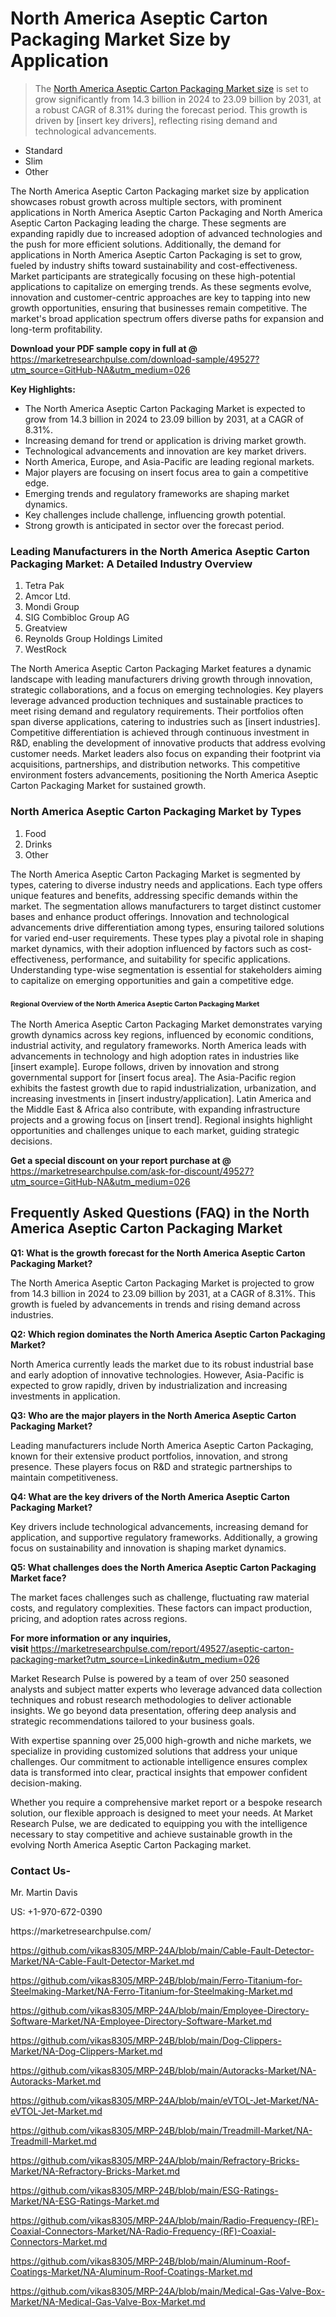 
<h1>North America Aseptic Carton Packaging Market&nbsp;Size by Application</h1><blockquote><p>The <a href="https://marketresearchpulse.com/download-sample/49527?utm_source=GitHub-NA&amp;utm_medium=026">North America Aseptic Carton Packaging Market size</a> is set to grow significantly from 14.3 billion in 2024 to 23.09 billion by 2031, at a robust CAGR of 8.31% during the forecast period. This growth is driven by [insert key drivers], reflecting rising demand and technological advancements.</p></blockquote><ul><li>Standard<li> Slim<li> Other</li></ul><p>The North America Aseptic Carton Packaging market size by application showcases robust growth across multiple sectors, with prominent applications in North America Aseptic Carton Packaging and North America Aseptic Carton Packaging leading the charge. These segments are expanding rapidly due to increased adoption of advanced technologies and the push for more efficient solutions. Additionally, the demand for applications in North America Aseptic Carton Packaging is set to grow, fueled by industry shifts toward sustainability and cost-effectiveness. Market participants are strategically focusing on these high-potential applications to capitalize on emerging trends. As these segments evolve, innovation and customer-centric approaches are key to tapping into new growth opportunities, ensuring that businesses remain competitive. The market's broad application spectrum offers diverse paths for expansion and long-term profitability.</p><p><strong>Download your PDF sample copy in full at @ </strong><a href="https://marketresearchpulse.com/download-sample/49527?utm_source=GitHub-NA&amp;utm_medium=026">https://marketresearchpulse.com/download-sample/49527?utm_source=GitHub-NA&amp;utm_medium=026</a></p><p><strong>Key Highlights: </strong></p><ul><li>The North America Aseptic Carton Packaging Market is expected to grow from 14.3 billion in 2024 to 23.09 billion by 2031, at a CAGR of 8.31%.</li><li>Increasing demand for trend or application is driving market growth.</li><li>Technological advancements and innovation are key market drivers.</li><li>North America, Europe, and Asia-Pacific are leading regional markets.</li><li>Major players are focusing on insert focus area to gain a competitive edge.</li><li>Emerging trends and regulatory frameworks are shaping market dynamics.</li><li>Key challenges include challenge, influencing growth potential.</li><li>Strong growth is anticipated in sector over the forecast period.</li></ul><h3>Leading Manufacturers in the North America Aseptic Carton Packaging Market: A Detailed Industry Overview</h3><ol><li>Tetra Pak</li><li>Amcor Ltd.</li><li>Mondi Group</li><li>SIG Combibloc Group AG</li><li>Greatview</li><li>Reynolds Group Holdings Limited</li><li>WestRock</li></ol><div class="flex max-w-full flex-col flex-grow"><div class="min-h-8 text-message flex w-full flex-col items-end gap-2 whitespace-normal break-words [.text-message+&amp;]:mt-5" dir="auto" data-message-author-role="assistant" data-message-id="fd8432e4-4910-450d-b182-61b7bfb0a01f" data-message-model-slug="gpt-4o"><div class="flex w-full flex-col gap-1 empty:hidden first:pt-[3px]"><div class="markdown prose w-full break-words dark:prose-invert light"><p>The North America Aseptic Carton Packaging Market features a dynamic landscape with leading manufacturers driving growth through innovation, strategic collaborations, and a focus on emerging technologies. Key players leverage advanced production techniques and sustainable practices to meet rising demand and regulatory requirements. Their portfolios often span diverse applications, catering to industries such as [insert industries]. Competitive differentiation is achieved through continuous investment in R&amp;D, enabling the development of innovative products that address evolving customer needs. Market leaders also focus on expanding their footprint via acquisitions, partnerships, and distribution networks. This competitive environment fosters advancements, positioning the North America Aseptic Carton Packaging Market for sustained growth.</p></div></div></div></div><h3>North America Aseptic Carton Packaging Market by Types</h3><ol><li>Food<li> Drinks<li> Other</li></ol><div class="flex max-w-full flex-col flex-grow"><div class="min-h-8 text-message flex w-full flex-col items-end gap-2 whitespace-normal break-words [.text-message+&amp;]:mt-5" dir="auto" data-message-author-role="assistant" data-message-id="084470be-0bb7-4664-bddf-5156b4f41249" data-message-model-slug="gpt-4o-mini"><div class="flex w-full flex-col gap-1 empty:hidden first:pt-[3px]"><div class="markdown prose w-full break-words dark:prose-invert light"><p>The North America Aseptic Carton Packaging Market is segmented by types, catering to diverse industry needs and applications. Each type offers unique features and benefits, addressing specific demands within the market. The segmentation allows manufacturers to target distinct customer bases and enhance product offerings. Innovation and technological advancements drive differentiation among types, ensuring tailored solutions for varied end-user requirements. These types play a pivotal role in shaping market dynamics, with their adoption influenced by factors such as cost-effectiveness, performance, and suitability for specific applications. Understanding type-wise segmentation is essential for stakeholders aiming to capitalize on emerging opportunities and gain a competitive edge.</p></div></div></div></div><h3><span style="font-size: 11px;">Regional Overview of the North America Aseptic Carton Packaging Market</span></h3><div class="flex max-w-full flex-col flex-grow"><div class="min-h-8 text-message flex w-full flex-col items-end gap-2 whitespace-normal break-words [.text-message+&amp;]:mt-5" dir="auto" data-message-author-role="assistant" data-message-id="e9038762-ce64-4e30-91c9-9bd413514231" data-message-model-slug="gpt-4o-mini"><div class="flex w-full flex-col gap-1 empty:hidden first:pt-[3px]"><div class="markdown prose w-full break-words dark:prose-invert light"><p>The North America Aseptic Carton Packaging Market demonstrates varying growth dynamics across key regions, influenced by economic conditions, industrial activity, and regulatory frameworks. North America leads with advancements in technology and high adoption rates in industries like [insert example]. Europe follows, driven by innovation and strong governmental support for [insert focus area]. The Asia-Pacific region exhibits the fastest growth due to rapid industrialization, urbanization, and increasing investments in [insert industry/application]. Latin America and the Middle East &amp; Africa also contribute, with expanding infrastructure projects and a growing focus on [insert trend]. Regional insights highlight opportunities and challenges unique to each market, guiding strategic decisions.</p></div></div></div></div><p><strong>Get a special discount on your report purchase at @ </strong><a href="https://marketresearchpulse.com/ask-for-discount/49527?utm_source=GitHub-NA&amp;utm_medium=026">https://marketresearchpulse.com/ask-for-discount/49527?utm_source=GitHub-NA&amp;utm_medium=026</a></p><h2>Frequently Asked Questions (FAQ) in the North America Aseptic Carton Packaging Market</h2><p><strong>Q1: What is the growth forecast for the North America Aseptic Carton Packaging Market?</strong></p><p>The North America Aseptic Carton Packaging Market is projected to grow from 14.3 billion in 2024 to 23.09 billion by 2031, at a CAGR of 8.31%. This growth is fueled by advancements in trends and rising demand across industries.</p><p><strong>Q2: Which region dominates the North America Aseptic Carton Packaging Market?</strong></p><p>North America currently leads the market due to its robust industrial base and early adoption of innovative technologies. However, Asia-Pacific is expected to grow rapidly, driven by industrialization and increasing investments in application.</p><p><strong>Q3: Who are the major players in the North America Aseptic Carton Packaging Market?</strong></p><p>Leading manufacturers include North America Aseptic Carton Packaging, known for their extensive product portfolios, innovation, and strong presence. These players focus on R&amp;D and strategic partnerships to maintain competitiveness.</p><p><strong>Q4: What are the key drivers of the North America Aseptic Carton Packaging Market?</strong></p><p>Key drivers include technological advancements, increasing demand for application, and supportive regulatory frameworks. Additionally, a growing focus on sustainability and innovation is shaping market dynamics.</p><p><strong>Q5: What challenges does the North America Aseptic Carton Packaging Market face?</strong></p><p>The market faces challenges such as challenge, fluctuating raw material costs, and regulatory complexities. These factors can impact production, pricing, and adoption rates across regions.</p><p><strong>For more information or any inquiries, visit&nbsp;</strong><a href="https://marketresearchpulse.com/report/49527/aseptic-carton-packaging-market?utm_source=Linkedin&utm_medium=026">https://marketresearchpulse.com/report/49527/aseptic-carton-packaging-market?utm_source=Linkedin&utm_medium=026</a></p><p>Market Research Pulse is powered by a team of over 250 seasoned analysts and subject matter experts who leverage advanced data collection techniques and robust research methodologies to deliver actionable insights. We go beyond data presentation, offering deep analysis and strategic recommendations tailored to your business goals.</p><p>With expertise spanning over 25,000 high-growth and niche markets, we specialize in providing customized solutions that address your unique challenges. Our commitment to actionable intelligence ensures complex data is transformed into clear, practical insights that empower confident decision-making.</p><p>Whether you require a comprehensive market report or a bespoke research solution, our flexible approach is designed to meet your needs. At Market Research Pulse, we are dedicated to equipping you with the intelligence necessary to stay competitive and achieve sustainable growth in the evolving North America Aseptic Carton Packaging market.</p><h3><strong>Contact Us-</strong></h3><p>Mr. Martin Davis</p><p>US: +1-970-672-0390</p><p>https://marketresearchpulse.com/</p><p><a href="https://github.com/vikas8305/MRP-24A/blob/main/Cable-Fault-Detector-Market/NA-Cable-Fault-Detector-Market.md">https://github.com/vikas8305/MRP-24A/blob/main/Cable-Fault-Detector-Market/NA-Cable-Fault-Detector-Market.md</a></p><p><a href="https://github.com/vikas8305/MRP-24B/blob/main/Ferro-Titanium-for-Steelmaking-Market/NA-Ferro-Titanium-for-Steelmaking-Market.md">https://github.com/vikas8305/MRP-24B/blob/main/Ferro-Titanium-for-Steelmaking-Market/NA-Ferro-Titanium-for-Steelmaking-Market.md</a></p><p><a href="https://github.com/vikas8305/MRP-24A/blob/main/Employee-Directory-Software-Market/NA-Employee-Directory-Software-Market.md">https://github.com/vikas8305/MRP-24A/blob/main/Employee-Directory-Software-Market/NA-Employee-Directory-Software-Market.md</a></p><p><a href="https://github.com/vikas8305/MRP-24B/blob/main/Dog-Clippers-Market/NA-Dog-Clippers-Market.md">https://github.com/vikas8305/MRP-24B/blob/main/Dog-Clippers-Market/NA-Dog-Clippers-Market.md</a></p><p><a href="https://github.com/vikas8305/MRP-24B/blob/main/Autoracks-Market/NA-Autoracks-Market.md">https://github.com/vikas8305/MRP-24B/blob/main/Autoracks-Market/NA-Autoracks-Market.md</a></p><p><a href="https://github.com/vikas8305/MRP-24A/blob/main/eVTOL-Jet-Market/NA-eVTOL-Jet-Market.md">https://github.com/vikas8305/MRP-24A/blob/main/eVTOL-Jet-Market/NA-eVTOL-Jet-Market.md</a></p><p><a href="https://github.com/vikas8305/MRP-24B/blob/main/Treadmill-Market/NA-Treadmill-Market.md">https://github.com/vikas8305/MRP-24B/blob/main/Treadmill-Market/NA-Treadmill-Market.md</a></p><p><a href="https://github.com/vikas8305/MRP-24A/blob/main/Refractory-Bricks-Market/NA-Refractory-Bricks-Market.md">https://github.com/vikas8305/MRP-24A/blob/main/Refractory-Bricks-Market/NA-Refractory-Bricks-Market.md</a></p><p><a href="https://github.com/vikas8305/MRP-24B/blob/main/ESG-Ratings-Market/NA-ESG-Ratings-Market.md">https://github.com/vikas8305/MRP-24B/blob/main/ESG-Ratings-Market/NA-ESG-Ratings-Market.md</a></p><p><a href="https://github.com/vikas8305/MRP-24A/blob/main/Radio-Frequency-(RF)-Coaxial-Connectors-Market/NA-Radio-Frequency-(RF)-Coaxial-Connectors-Market.md">https://github.com/vikas8305/MRP-24A/blob/main/Radio-Frequency-(RF)-Coaxial-Connectors-Market/NA-Radio-Frequency-(RF)-Coaxial-Connectors-Market.md</a></p><p><a href="https://github.com/vikas8305/MRP-24B/blob/main/Aluminum-Roof-Coatings-Market/NA-Aluminum-Roof-Coatings-Market.md">https://github.com/vikas8305/MRP-24B/blob/main/Aluminum-Roof-Coatings-Market/NA-Aluminum-Roof-Coatings-Market.md</a></p><p><a href="https://github.com/vikas8305/MRP-24A/blob/main/Medical-Gas-Valve-Box-Market/NA-Medical-Gas-Valve-Box-Market.md">https://github.com/vikas8305/MRP-24A/blob/main/Medical-Gas-Valve-Box-Market/NA-Medical-Gas-Valve-Box-Market.md</a></p>
